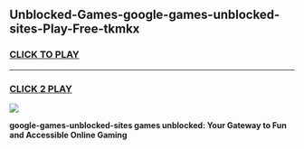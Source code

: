 
## Unblocked-Games-google-games-unblocked-sites-Play-Free-tkmkx
<h3>
<a href="https://premium76.site?title=google-games-unblocked-sites&ref=18A">CLICK TO PLAY</a></h3>
<hr>

<h3>
<a href="https://premium76.site?title=google-games-unblocked-sites&ref=18A">CLICK 2 PLAY</a>
  
</h3>

<a href="https://premium76.site?title=google-games-unblocked-sites&ref=18A"><img src="https://clearcache.store/games.png"></a>


**google-games-unblocked-sites games unblocked: Your Gateway to Fun and Accessible Online Gaming**
